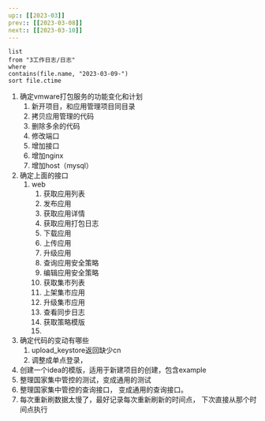 ```yaml
---
up:: [[2023-03]]
prev:: [[2023-03-08]]
next:: [[2023-03-10]]
---
```


```dataview
list
from "3工作日志/日志"
where
contains(file.name, "2023-03-09-")
sort file.ctime
```

1. 确定vmware打包服务的功能变化和计划
	1. 新开项目，和应用管理项目同目录
	2. 拷贝应用管理的代码
	3. 删除多余的代码
	4. 修改端口
	5. 增加接口
	6. 增加nginx
	7. 增加host（mysql）
2. 确定上面的接口
	1. web
		1. 获取应用列表
		2. 发布应用
		3. 获取应用详情
		4. 获取应用打包日志
		5. 下载应用
		6. 上传应用
		7. 升级应用
		8. 查询应用安全策略
		9. 编辑应用安全策略
		10. 获取集市列表
		11. 上架集市应用
		12. 升级集市应用
		13. 查看同步日志
		14. 获取策略模版
		15. 
3. 确定代码的变动有哪些
	1. upload_keystore返回缺少cn
	2. 调整成单点登录， 
4. 创建一个idea的模版，适用于新建项目的创建，包含example
5. 整理国家集中管控的测试，变成通用的测试
6. 整理国家集中管控的查询接口， 变成通用的查询接口。
7. 每次重新刷数据太慢了，最好记录每次重新刷新的时间点， 下次直接从那个时间点执行
